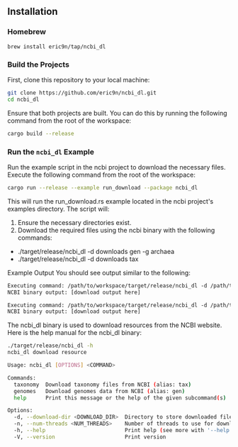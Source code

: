 ## Installation

### Homebrew
```
brew install eric9n/tap/ncbi_dl
```


### Build the Projects

First, clone this repository to your local machine:

``` sh
git clone https://github.com/eric9n/ncbi_dl.git
cd ncbi_dl
```

Ensure that both projects are built. You can do this by running the following command from the root of the workspace:

``` sh
cargo build --release
```

### Run the `ncbi_dl` Example

Run the example script in the ncbi project to download the necessary files. Execute the following command from the root of the workspace:

``` sh
cargo run --release --example run_download --package ncbi_dl
```

This will run the run_download.rs example located in the ncbi project's examples directory. The script will:

1.  Ensure the necessary directories exist.
2.  Download the required files using the ncbi binary with the following commands:

-   ./target/release/ncbi_dl -d downloads gen -g archaea
-   ./target/release/ncbi_dl -d downloads tax

Example Output You should see output similar to the following:

``` txt
Executing command: /path/to/workspace/target/release/ncbi_dl -d /path/to/workspace/downloads gen -g archaea
NCBI binary output: [download output here]

Executing command: /path/to/workspace/target/release/ncbi_dl -d /path/to/workspace/downloads tax
NCBI binary output: [download output here]
```

The ncbi_dl binary is used to download resources from the NCBI website. Here is the help manual for the ncbi_dl binary:

``` sh
./target/release/ncbi_dl -h
ncbi_dl download resource

Usage: ncbi_dl [OPTIONS] <COMMAND>

Commands:
  taxonomy  Download taxonomy files from NCBI (alias: tax)
  genomes   Download genomes data from NCBI (alias: gen)
  help      Print this message or the help of the given subcommand(s)

Options:
  -d, --download-dir <DOWNLOAD_DIR>  Directory to store downloaded files [default: lib]
  -n, --num-threads <NUM_THREADS>    Number of threads to use for downloading [default: 20]
  -h, --help                         Print help (see more with '--help')
  -V, --version                      Print version
```
